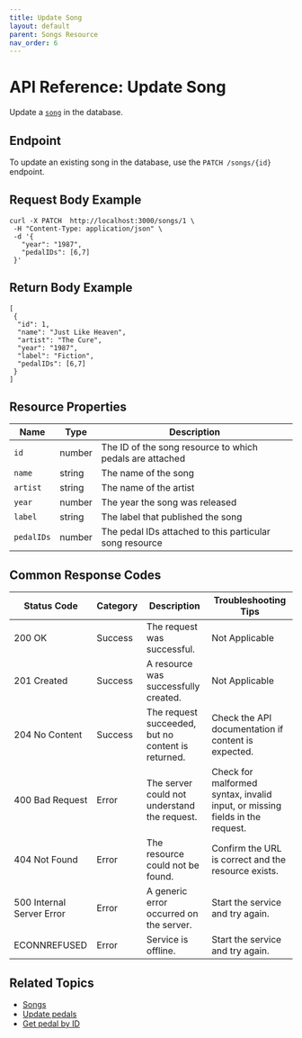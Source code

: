 ```yaml
---
title: Update Song
layout: default
parent: Songs Resource
nav_order: 6
---
```


# API Reference: Update Song

Update a [`song`](pg-resource-songs.md) in the database.

## Endpoint

To update an existing song in the database, use the `PATCH /songs/{id}` endpoint.

## Request Body Example

```shell
curl -X PATCH  http://localhost:3000/songs/1 \
 -H "Content-Type: application/json" \
 -d '{
   "year": "1987", 
   "pedalIDs": [6,7]
 }'
```

## Return Body Example

```shell
[
 {
  "id": 1,
  "name": "Just Like Heaven",
  "artist": "The Cure",
  "year": "1987",
  "label": "Fiction",
  "pedalIDs": [6,7]
 }
]
```

## Resource Properties

| Name | Type | Description |
| ------------- | ----------- | ----------- |
| `id` | number | The ID of the song resource to which pedals are attached |
| `name` | string | The name of the song |
| `artist` | string | The name of the artist |
| `year` | number | The year the song was released |
| `label` | string | The label that published the song |
| `pedalIDs` | number | The pedal IDs attached to this particular song resource |

## Common Response Codes

| Status Code      | Category       | Description | Troubleshooting Tips |
|------------------|----------------|-------------|----------------------|
| 200 OK           | Success        | The request was successful. | Not Applicable |
| 201 Created      | Success        | A resource was successfully created. | Not Applicable |
| 204 No Content   | Success        | The request succeeded, but no content is returned. | Check the API documentation if content is expected. |
| 400 Bad Request  | Error   | The server could not understand the request. | Check for malformed syntax, invalid input, or missing fields in the request. |
| 404 Not Found    | Error   | The resource could not be found. | Confirm the URL is correct and the resource exists. |
| 500 Internal Server Error | Error | A generic error occurred on the server. | Start the service and try again. |
| ECONNREFUSED | Error | Service is offline. | Start the service and try again. |

## Related Topics

* [Songs](pg-resource-songs.md)
* [Update pedals](pg-reference-update-pedals.md)
* [Get pedal by ID](pg-reference-get-pedal-by-id.md)
